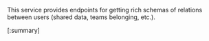 






This service provides endpoints for getting rich schemas of relations between users (shared data, teams belonging, etc.).

[:summary]
